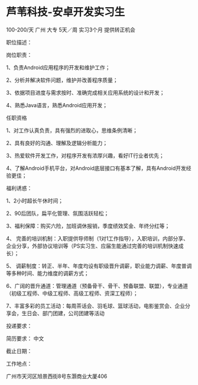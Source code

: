 # 芦苇科技-安卓开发实习生

100-200/天 广州 大专 5天／周 实习3个月 提供转正机会

职位描述：

岗位职责：

1、负责Android应用程序的开发和维护工作；

2、分析并解决软件问题，维护并改善程序质量；

3、依据项目进度与需求按时、准确完成相关应用系统的设计和开发；

4、熟悉Java语言，熟悉Android应用开发；



任职资格

1、对工作认真负责，具有强烈的进取心，思维条例清晰；

2、具有良好的沟通、理解及逻辑分析能力；

3、热爱软件开发工作，对程序开发有浓厚兴趣，看好IT行业者优先；

4、了解Android手机平台，对Android底层接口有基本了解，具有Android开发经验更佳；





福利诱惑：

1、2小时超长午休时间；

2、90后团队，扁平化管理、氛围活跃轻松；

3、福利保障：购买六险，加班调休报销，季度绩效奖金、年终分红等；

4、 完善的培训机制：入职提供导师制（1对1工作指导），入职培训，内部分享、企业分享，外部协议培训等（PS实习生、应届生能通过完善的培训机制快速成长）；

5、 调薪制度：转正、半年、年度均设有职级晋升调薪，职业能力调薪、年度普调等多种时间、能力维度的调薪方式；

6、广阔的晋升通道：管理通道（预备骨干、骨干、预备联盟、联盟），专业通道（初级工程师、中级工程师、高级工程师、资深工程师）；

7、丰富多彩的员工活动：每周茶话会、羽毛球、篮球活动，电影鉴赏会、企业分享会，生日会、部门团建，公司团建等活动

投递要求：

简历要求： 中文

截止日期：

工作地点：

广州市天河区旭景西街8号东灏商业大厦406